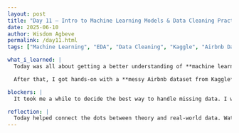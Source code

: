 ```yaml
---
layout: post
title: "Day 11 – Intro to Machine Learning Models & Data Cleaning Practice"
date: 2025-06-10
author: Wisdom Agbeve
permalink: /day11.html
tags: ["Machine Learning", "EDA", "Data Cleaning", "Kaggle", "Airbnb Dataset"]

what_i_learned: |
  Today was all about getting a better understanding of **machine learning models** and the steps that go into preparing data for them. I started by watching a few videos that explained how different models work and why they’re used. One thing that stood out to me was the importance of **Exploratory Data Analysis (EDA)**. I learned that EDA helps you really understand your dataset—like spotting missing values, outliers, or weird trends—before jumping into model building.

  After that, I got hands-on with a **messy Airbnb dataset from Kaggle**. It had missing values, duplicate entries, inconsistent formatting—you name it. I practiced cleaning it up: dropping null values, renaming columns, converting data types, and standardizing text. It was a challenge, but it gave me a solid feel for what real-world data is actually like.

blockers: |
  It took me a while to decide the best way to handle missing data. I wasn’t sure when to drop rows or when to fill them in. I also had to look up a few data cleaning techniques while working through the Airbnb dataset, but the practice helped me understand them better.

reflection: |
  Today helped connect the dots between theory and real-world data. Watching the videos gave me a strong foundation, and working with the Airbnb dataset made everything more practical. I’m starting to see how important clean, organized data is before even thinking about training a model. Looking forward to applying what I learned to our flight delay project soon.
---
```

